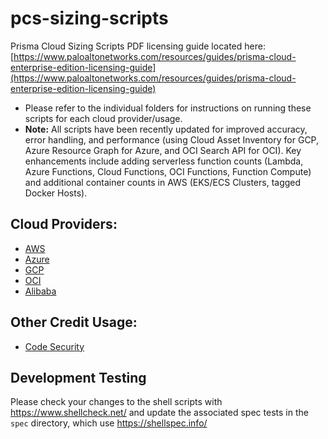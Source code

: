 # pcs-sizing-scripts

Prisma Cloud Sizing Scripts
PDF licensing guide located here: [https://www.paloaltonetworks.com/resources/guides/prisma-cloud-enterprise-edition-licensing-guide](https://www.paloaltonetworks.com/resources/guides/prisma-cloud-enterprise-edition-licensing-guide)

* Please refer to the individual folders for instructions on running these scripts for each cloud provider/usage.
* **Note:** All scripts have been recently updated for improved accuracy, error handling, and performance (using Cloud Asset Inventory for GCP, Azure Resource Graph for Azure, and OCI Search API for OCI). Key enhancements include adding serverless function counts (Lambda, Azure Functions, Cloud Functions, OCI Functions, Function Compute) and additional container counts in AWS (EKS/ECS Clusters, tagged Docker Hosts).

## Cloud Providers:

* [AWS](/aws) 
* [Azure](/azure)
* [GCP](/gcp)
* [OCI](/oci)
* [Alibaba](/alibaba)

## Other Credit Usage:

* [Code Security](/code-security)

## Development Testing

Please check your changes to the shell scripts with https://www.shellcheck.net/ 
and update the associated spec tests in the `spec` directory, which use https://shellspec.info/